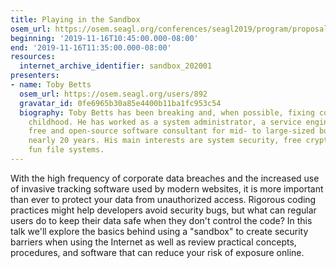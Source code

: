 ```yaml
---
title: Playing in the Sandbox
osem_url: https://osem.seagl.org/conferences/seagl2019/program/proposals/596
beginning: '2019-11-16T10:45:00.000-08:00'
end: '2019-11-16T11:35:00.000-08:00'
resources:
  internet_archive_identifier: sandbox_202001
presenters:
- name: Toby Betts
  osem_url: https://osem.seagl.org/users/892
  gravatar_id: 0fe6965b30a85e4400b11ba1fc953c54
  biography: Toby Betts has been breaking and, when possible, fixing computers since
    childhood. He has worked as a system administrator, a service engineer, and a
    free and open-source software consultant for mid- to large-sized businesses for
    nearly 20 years. His main interests are system security, free cryptography, and
    fun file systems.
---
```


With the high frequency of corporate data breaches and the increased use of invasive tracking software used by modern websites, it is more important than ever to protect your data from unauthorized access. Rigorous coding practices might help developers avoid security bugs, but what can regular users do to keep their data safe when they don't control the code? In this talk we'll explore the basics behind using a "sandbox" to create security barriers when using the Internet as well as review practical concepts, procedures, and software that can reduce your risk of exposure online.
